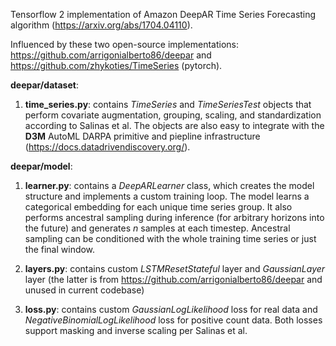 Tensorflow 2 implementation of Amazon DeepAR Time Series Forecasting algorithm (https://arxiv.org/abs/1704.04110).

Influenced by these two open-source implementations: https://github.com/arrigonialberto86/deepar and https://github.com/zhykoties/TimeSeries (pytorch).

**deepar/dataset**: 

1. **time_series.py**: contains *TimeSeries* and *TimeSeriesTest* objects that perform covariate augmentation, grouping, scaling, and standardization according to Salinas et al. The objects are also easy to integrate with the **D3M** AutoML DARPA primitive and piepline infrastructure (https://docs.datadrivendiscovery.org/).

**deepar/model**: 

1. **learner.py**: contains a *DeepARLearner* class, which creates the model structure and implements a custom training loop. The model learns a categorical embedding for each unique time series group. It also performs ancestral sampling during inference (for arbitrary horizons into the future) and generates *n* samples at each timestep. Ancestral sampling can be conditioned with the whole training time series or just the final window.

2. **layers.py**: contains custom *LSTMResetStateful* layer and *GaussianLayer* layer (the latter is from https://github.com/arrigonialberto86/deepar and unused in current codebase)

3. **loss.py**: contains custom *GaussianLogLikelihood* loss for real data and *NegativeBinomialLogLikelihood* loss for positive count data. Both losses support masking and inverse scaling per Salinas et al. 

<!-- ## TODO
    -CI / Weights
    -ACLED
    -PHEM window size nan training 
    -Multiple Targets (VAR)
    -DAR: 
        lower range on early stopping delta?
        clip gradients
        multiple lstm layers
        batch size smaller for testing + training (sequential preds, concatenate, timing?)
        multiple targets
        performance review - what are bottlenecks
        lr scheduling

        added lagged value (multiple?) according to frequency of the data 
        multiple embeddings!
        attention? -->


